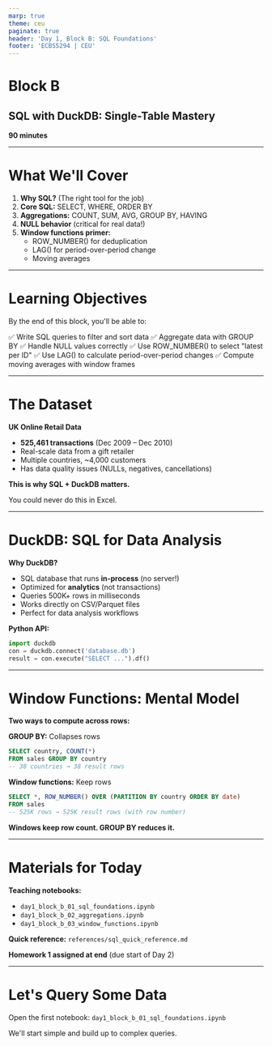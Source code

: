 ```yaml
---
marp: true
theme: ceu
paginate: true
header: 'Day 1, Block B: SQL Foundations'
footer: 'ECBS5294 | CEU'
---
```


<!-- _class: lead -->

# Block B
## SQL with DuckDB: Single-Table Mastery

**90 minutes**

---

# What We'll Cover

1. **Why SQL?** (The right tool for the job)
2. **Core SQL:** SELECT, WHERE, ORDER BY
3. **Aggregations:** COUNT, SUM, AVG, GROUP BY, HAVING
4. **NULL behavior** (critical for real data!)
5. **Window functions primer:**
   - ROW_NUMBER() for deduplication
   - LAG() for period-over-period change
   - Moving averages

---

# Learning Objectives

By the end of this block, you'll be able to:

✅ Write SQL queries to filter and sort data
✅ Aggregate data with GROUP BY
✅ Handle NULL values correctly
✅ Use ROW_NUMBER() to select "latest per ID"
✅ Use LAG() to calculate period-over-period changes
✅ Compute moving averages with window frames

---

# The Dataset

**UK Online Retail Data**
- **525,461 transactions** (Dec 2009 – Dec 2010)
- Real-scale data from a gift retailer
- Multiple countries, ~4,000 customers
- Has data quality issues (NULLs, negatives, cancellations)

**This is why SQL + DuckDB matters.**

You could never do this in Excel.

---

# DuckDB: SQL for Data Analysis

**Why DuckDB?**
- SQL database that runs **in-process** (no server!)
- Optimized for **analytics** (not transactions)
- Queries 500K+ rows in milliseconds
- Works directly on CSV/Parquet files
- Perfect for data analysis workflows

**Python API:**
```python
import duckdb
con = duckdb.connect('database.db')
result = con.execute("SELECT ...").df()
```

---

# Window Functions: Mental Model

**Two ways to compute across rows:**

**GROUP BY:** Collapses rows
```sql
SELECT country, COUNT(*)
FROM sales GROUP BY country
-- 38 countries → 38 result rows
```

**Window functions:** Keep rows
```sql
SELECT *, ROW_NUMBER() OVER (PARTITION BY country ORDER BY date)
FROM sales
-- 525K rows → 525K result rows (with row number)
```

**Windows keep row count. GROUP BY reduces it.**

---

# Materials for Today

**Teaching notebooks:**
- `day1_block_b_01_sql_foundations.ipynb`
- `day1_block_b_02_aggregations.ipynb`
- `day1_block_b_03_window_functions.ipynb`

**Quick reference:**
`references/sql_quick_reference.md`

**Homework 1 assigned at end** (due start of Day 2)

---

<!-- _class: lead -->

# Let's Query Some Data

Open the first notebook:
`day1_block_b_01_sql_foundations.ipynb`

We'll start simple and build up to complex queries.

